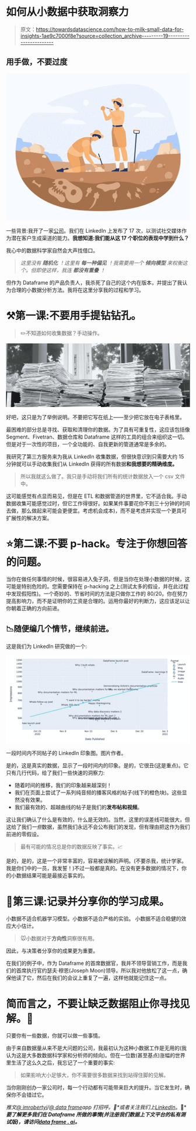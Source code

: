 # 如何从小数据中获取洞察力

> 原文：<https://towardsdatascience.com/how-to-milk-small-data-for-insights-1ae9c7000f8e?source=collection_archive---------19----------------------->

## 用手做，不要过度

![](img/585fbfd07bec8159aa21769d917dbcac.png)

一些背景:我开了一家[公司](https://dataframe.ai/)。我们在 LinkedIn 上发布了 17 次，以测试社交媒体作为潜在客户生成渠道的能力。**我想知道:我们能从这 17 个职位的表现中学到什么？**

我心中的数据科学家自然会大声找借口。

> *这里没有* ***随机化*** *！这里有* ***每一种偏见*** *！我需要用一个* ***倾向模型*** *来权衡这个。但即使这样，我连* ***都没有重叠*** *！*

但作为 Dataframe 的产品负责人，我杀死了自己的这个内在版本，并提出了我认为合理的小数据分析方法。我将在这里分享我的过程和学习。

# ⚒第一课:不要用手提钻钻孔。

> ✏️不知道如何收集数据？手动操作。

![](img/c4302073fa2ace0bfd24c2654a40250b.png)

好吧，这只是为了举例说明。不要把它写在纸上——至少把它放在电子表格里。

最困难的部分总是寻找、获取和清理你的数据。为了具有可重复性，这应该包括像 Segment、Fivetran、数据仓库和 Dataframe 这样的工具的组合来组织这一切。但是对于一次性的项目，一个全功能的、自我更新的管道通常是多余的。

我研究了第三方服务来为我从 LinkedIn 收集数据，但很快意识到只需要大约 15 分钟就可以手动收集我们从 LinkedIn 获得的所有数据**和我想要的精确维度。**

> 所以我就这么做了。我只是手动将我们所有的统计数据放入一个 csv 文件中。

这可能感觉有点显而易见，但是在 ETL 和数据管道的世界里，它不适合我。手动数据收集可能感觉过时，但它工作得很好。如果某件事要花你不到三十分钟的时间去做，那么做起来可能会更便宜。考虑机会成本)，而不是考虑并实现一个更具可扩展性的解决方案。

# ⭐️第二课:不要 p-hack。专注于你想回答的问题。

当你在做任何事情的时候，很容易进入兔子洞，但是当你在处理小数据的时候，这可能是特别危险的。您需要保持在 p-hacking 之上(测试太多的假设，并在此过程中发现假阳性)。一个奇妙的、节省时间的方法是只做你工作的 80/20。你在努力提高影响力，而不是证明你的工资是合理的。运用你最好的判断力，这应该足以让你朝着正确的方向前进。

## 📉随便编几个情节，继续前进。

这是我们为 LinkedIn 研究做的一个:

![](img/7304e12a576abc3805b835e2ef536a88.png)

一段时间内不同帖子的 LinkedIn 印象图。图片作者。

是的，这是真实的数据，显示了一段时间内的印象。是的，它很丑(这是重点)。它只有几行代码，给了我们一些快速的洞察力:

*   随着时间的推移，我们的印象越来越深刻！
*   我们在页面上尝试了一系列纯音频的播客风格的帖子(线下的橙色块)。这些显然没有效果。
*   我们最有效的、超越曲线的帖子是我们的**发布帖和视频**。

这让我们确认了什么是有效的，什么是无效的。当然，这里的误差线可能很大，但这给了我们*一些*数据，虽然我们永远不会公布我们的发现，但有理由把这作为我们前进的零假设。

> 最有可能的情况总是你的数据反映了事实。📈

是的，是的，这是一个非常丰富的，容易被误解的声明。(不要杀我，统计学家。我是你们中的一员，我发誓！)不过一般都是真的。在没有更多数据的情况下，你的小数据结果可能是最接近事实的。

# 📜第三课:记录并分享你的学习成果。

小数据不适合机器学习模型。小数据不适合严格的实验。
小数据不适合稳健的效应大小估计。

> 🐭小数据对于**方向性**洞察很有用。

因此，与决策者分享你的成果更为重要。

在我们的例子中，作为 Dataframe 的首席数据官，我并不领导营销工作，而是我们的首席执行官约瑟夫·穆恩(Joseph Moon)领导。所以我对他放松了这一点，确保他读了它，然后在我们的会议上重复了一遍，这样他就能记住这一点。

# 简而言之，不要让缺乏数据阻止你寻找见解。🚀

只要你有一些数据，你就可以做一些事情。

由于来自数据量从来不是大问题的公司，我最初认为这种小数据工作是无用的(我认为这是大多数数据科学家和分析师的倾向)。但在一位数(甚至基点)涨幅的世界里生活了这么久之后，我忘记了一个重要的事实:

> 如果影响大小足够大，你不需要很多数据来找到站得住脚的见解。

当你刚刚创办一家公司时，每一个行动都有可能带来巨大的提升。当它发生时，确保你不会错过它。

*推文*[*@ imrobertyi*](https://twitter.com/imrobertyi)*/*[*@ data frame*](https://twitter.com/dataframeapp)*app 打招呼。👋**或者关注我们上*[*LinkedIn*](https://www.linkedin.com/company/dataframeai/)*。🙂* ***要了解更多我们在 Dataframe 所做的事情(并注册我们数据上下文平台的私有测试版)，请访问***[***data frame . ai***](http://dataframe.ai)***。***